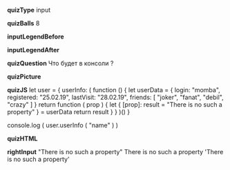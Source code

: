 ____quizType____
input

____quizBalls____
8

____inputLegendBefore____


____inputLegendAfter____


____quizQuestion____
Что будет в консоли ?

____quizPicture____


____quizJS____
let user = {
    userInfo: (
        function () {
            let userData = {
                login: "momba",
                registered: "25.02.19",
                lastVisit: "28.02.19",
                friends: [
                    "joker",
                    "fanat",
                    "debil",
                    "crazy"
                ]
            }
            return function ( prop ) {
                let { [prop]: result = "There is no such a property" } = userData
                return result
            }
        }
    )()
}

console.log ( user.userInfo ( "name" ) )


____quizHTML____


____rightInput____
"There is no such a property"
There is no such a property
'There is no such a property'
